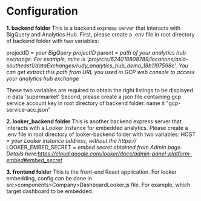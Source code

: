 # Configuration
**1. backend folder**
This is a backend express server that interacts with BigQuery and Analytics Hub.
First, please create a .env file in root directory of backend folder with two variables:

projectID = *your BigQuery projectID*
parent = *path of your analytics hub exchange. For example, mine is 'projects/624018808789/locations/asia-southeast1/dataExchanges/rudy_analytics_hub_demo_18b1197598c'. You can get extract this path from URL you used in GCP web console to access your analytics hub exchange*

These two variables are required to obtain the right listings to be displayed in data 'supermarket'
Second, please create a json file containing gcp service account key in root directory of backend folder. name it "gcp-service-acc.json"

**2. looker_backend folder**
This is another backend express server that interacts with a Looker instance for embedded analytics.
Please create a .env file in root directory of looker-backend folder with two variables:
HOST = *your Looker instance address, without the https://*
LOOKER_EMBED_SECRET = *embed secret obtained from Admin page. Details here:https://cloud.google.com/looker/docs/admin-panel-platform-embed#embed_secret*

**3. frontend folder**
This is the front-end React application.
For looker embedding, config can be done in src>components>Company>DashboardLooker.js file.
For example, which target dashboard to be embedded.

